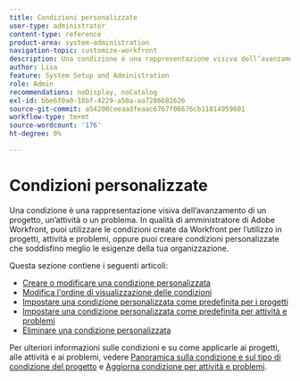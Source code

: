 ```yaml
---
title: Condizioni personalizzate
user-type: administrator
content-type: reference
product-area: system-administration
navigation-topic: customize-workfront
description: Una condizione è una rappresentazione visiva dell’avanzamento di un progetto, un’attività o un problema. In qualità di amministratore di Adobe Workfront, puoi utilizzare le condizioni create da Workfront per l’utilizzo in progetti, attività e problemi, oppure puoi creare condizioni personalizzate che soddisfino meglio le esigenze della tua organizzazione.
author: Lisa
feature: System Setup and Administration
role: Admin
recommendations: noDisplay, noCatalog
exl-id: bbe6f0a0-18bf-4229-a50a-aa7286b82626
source-git-commit: a54200ceeaadfeaac6767f06676cb11814959601
workflow-type: tm+mt
source-wordcount: '176'
ht-degree: 0%

---
```


# Condizioni personalizzate

Una condizione è una rappresentazione visiva dell’avanzamento di un progetto, un’attività o un problema. In qualità di amministratore di Adobe Workfront, puoi utilizzare le condizioni create da Workfront per l’utilizzo in progetti, attività e problemi, oppure puoi creare condizioni personalizzate che soddisfino meglio le esigenze della tua organizzazione.

Questa sezione contiene i seguenti articoli:

* [Creare o modificare una condizione personalizzata](../../../administration-and-setup/customize-workfront/create-manage-custom-conditions/create-edit-custom-conditions.md)
* [Modifica l&#39;ordine di visualizzazione delle condizioni](../../../administration-and-setup/customize-workfront/create-manage-custom-conditions/change-display-order-of-conditions.md)
* [Impostare una condizione personalizzata come predefinita per i progetti](../../../administration-and-setup/customize-workfront/create-manage-custom-conditions/set-custom-condition-default-projects.md)
* [Impostare una condizione personalizzata come predefinita per attività e problemi](../../../administration-and-setup/customize-workfront/create-manage-custom-conditions/set-custom-condition-default-tasks-issues.md)
* [Eliminare una condizione personalizzata](../../../administration-and-setup/customize-workfront/create-manage-custom-conditions/delete-custom-conditions.md)

Per ulteriori informazioni sulle condizioni e su come applicarle ai progetti, alle attività e ai problemi, vedere [Panoramica sulla condizione e sul tipo di condizione del progetto](../../../manage-work/projects/manage-projects/project-condition-and-condition-type.md) e [Aggiorna condizione per attività e problemi](../../../manage-work/projects/updating-work-in-a-project/update-condition-for-tasks-and-issues.md).
